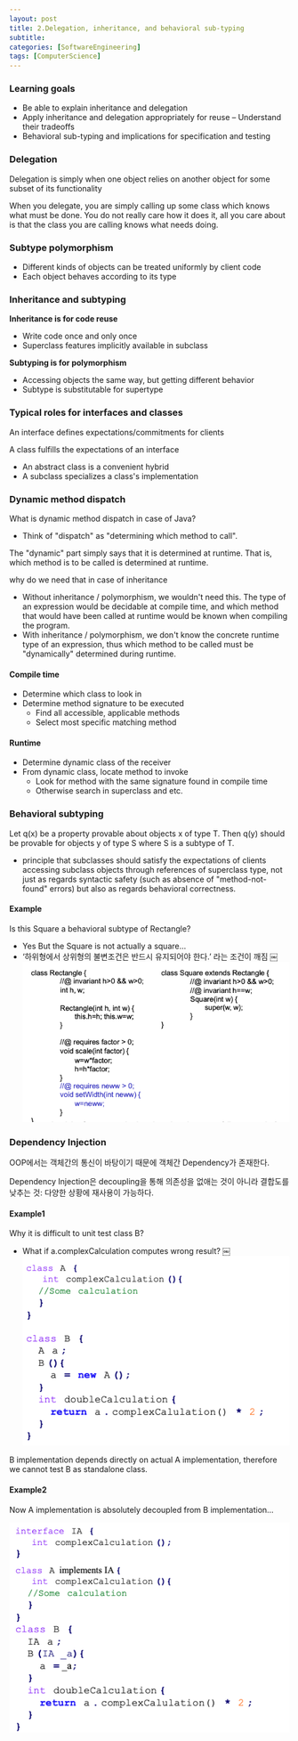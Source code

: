```yaml
---
layout: post
title: 2.Delegation, inheritance, and behavioral sub-typing 
subtitle: 
categories: [SoftwareEngineering]
tags: [ComputerScience]
---
```


### Learning goals
- Be able to explain inheritance and delegation 
- Apply inheritance and delegation appropriately for reuse 
– Understand their tradeoffs 
- Behavioral sub-typing and implications for specification and testing 


### Delegation 
Delegation is simply when one object relies on another object for some subset of its functionality 

When you delegate, you are simply calling up some class which knows what must be done. You do not really care how it does it, all you care about is that the class you are calling knows what needs doing.


### Subtype polymorphism
- Different kinds of objects can be treated uniformly by client code
- Each object behaves according to its type 


### Inheritance and subtyping 

**Inheritance is for code reuse** 
- Write code once and only once 
- Superclass features implicitly available in subclass 

**Subtyping is for polymorphism**
- Accessing objects the same way, but getting different behavior
- Subtype is substitutable for supertype 

### Typical roles for interfaces and classes 
An interface defines expectations/commitments for clients 

A class fulfills the expectations of an interface
- An abstract class is a convenient hybrid
- A subclass specializes a class's implementation 

### Dynamic method dispatch 

What is dynamic method dispatch in case of Java?
- Think of "dispatch" as "determining which method to call".

The "dynamic" part simply says that it is determined at runtime. That is, which method is to be called is determined at runtime.

why do we need that in case of inheritance
- Without inheritance / polymorphism, we wouldn't need this. The type of an expression would be decidable at compile time, and which method that would have been called at runtime would be known when compiling the program.
- With inheritance / polymorphism, we don't know the concrete runtime type of an expression, thus which method to be called must be "dynamically" determined during runtime.

#### Compile time 
- Determine which class to look in
- Determine method signature to be executed 
    - Find all accessible, applicable methods 
    - Select most specific matching method  

#### Runtime 
- Determine dynamic class of the receiver 
- From dynamic class, locate method to invoke 
    - Look for method with the same signature found in compile time 
    - Otherwise search in superclass and etc.  

### Behavioral subtyping 
Let q(x) be a property provable about objects x of type T. Then q(y) should be provable for objects y of type S where S is a subtype of T. 
- principle that subclasses should satisfy the expectations of clients accessing subclass objects through references of superclass type, not just as regards syntactic safety (such as absence of "method-not-found" errors) but also as regards behavioral correctness.

#### Example
Is this Square a behavioral subtype of Rectangle? 
- Yes But the Square is not actually a square... 
- ‘하위형에서 상위형의 불변조건은 반드시 유지되어야 한다.’ 라는 조건이 깨짐
￼
![1.1](/assets/images/se/2.1.png)

### Dependency Injection
OOP에서는 객체간의 통신이 바탕이기 때문에 객체간 Dependency가 존재한다.

Dependency Injection은 decoupling을 통해 의존성을 없애는 것이 아니라 결합도를 낮추는 것: 다양한 상황에 재사용이 가능하다.

#### Example1
Why it is difficult to unit test class B? 
- What if a.complexCalculation computes wrong result? 
￼
![1.1](/assets/images/se/2.2.png)

B implementation depends directly on actual A implementation, therefore we cannot test B as standalone class. 

#### Example2
Now A implementation is absolutely decoupled from B implementation... 
 
![1.1](/assets/images/se/2.3.png)





